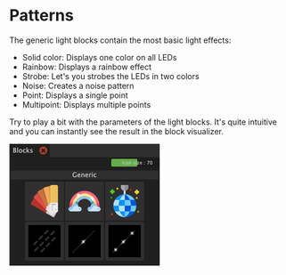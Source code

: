 # Patterns

The generic light blocks contain the most basic light effects:

* Solid color: Displays one color on all LEDs
* Rainbow: Displays a rainbow effect
* Strobe: Let's you strobes the LEDs in two colors
* Noise: Creates a noise pattern
* Point: Displays a single point
* Multipoint: Displays multiple points

Try to play a bit with the parameters of the light blocks. It's quite intuitive and you can instantly see the result in the block visualizer.

![Generic light blocks](../../.gitbook/assets/bento-generic-blocks.png)
